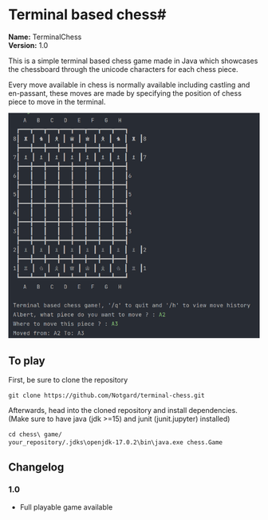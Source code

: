 # Terminal based chess#

**Name:** TerminalChess  
**Version:** 1.0

This is a simple terminal based chess game made in Java which showcases the chessboard through the unicode characters for each chess piece.

Every move available in chess is normally available including castling and en-passant, these moves are made by specifying the position of chess piece to move in the terminal.

![Main_Game](https://github.com/Notgard/terminal-chess/blob/main/screenshot.png)

## To play ##

First, be sure to clone the repository
```
git clone https://github.com/Notgard/terminal-chess.git
```

Afterwards, head into the cloned repository and install dependencies.
(Make sure to have java (jdk >=15) and junit (junit.jupyter) installed)
```
cd chess\ game/
your_repository/.jdks\openjdk-17.0.2\bin\java.exe chess.Game
```
## Changelog ##

### 1.0 ###
* Full playable game available
